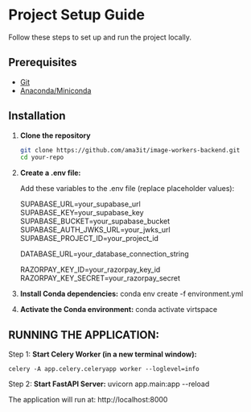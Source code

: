 # Project Setup Guide

Follow these steps to set up and run the project locally.

## Prerequisites

- [Git](https://git-scm.com/)
- [Anaconda/Miniconda](https://docs.conda.io/en/latest/miniconda.html)

## Installation

1. **Clone the repository**
   ```bash
   git clone https://github.com/ama3it/image-workers-backend.git
   cd your-repo

2. **Create a .env file:**

    Add these variables to the .env file (replace placeholder values):

    SUPABASE_URL=your_supabase_url
    SUPABASE_KEY=your_supabase_key
    SUPABASE_BUCKET=your_supabase_bucket
    SUPABASE_AUTH_JWKS_URL=your_jwks_url
    SUPABASE_PROJECT_ID=your_project_id
    
    DATABASE_URL=your_database_connection_string
    
    RAZORPAY_KEY_ID=your_razorpay_key_id
    RAZORPAY_KEY_SECRET=your_razorpay_secret

3. **Install Conda dependencies:**
    conda env create -f environment.yml

4. **Activate the Conda environment:**
    conda activate virtspace

## RUNNING THE APPLICATION:

Step 1: **Start Celery Worker (in a new terminal window):**

    celery -A app.celery.celeryapp worker --loglevel=info

Step 2: **Start FastAPI Server:**
    uvicorn app.main:app --reload

The application will run at: http://localhost:8000

